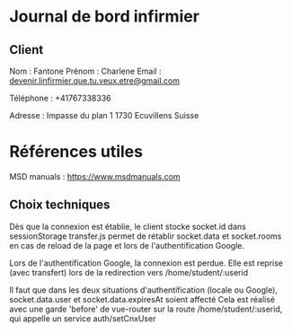 # Journal de bord infirmier

## Client

Nom : Fantone
Prénom : Charlene
Email : devenir.linfirmier.que.tu.veux.etre@gmail.com

Téléphone : +41767338336

Adresse :
Impasse du plan 1
1730 Ecuvillens
Suisse

# Références utiles

MSD manuals : https://www.msdmanuals.com


## Choix techniques

Dès que la connexion est établie, le client stocke socket.id dans sessionStorage
transfer.js permet de rétablir socket.data et socket.rooms en cas de reload de la page et lors de l'authentification Google.

Lors de l'authentification Google, la connexion est perdue.
Elle est reprise (avec transfert) lors de la redirection vers /home/student/:userid

Il faut que dans les deux situations d'authentification (locale ou Google), socket.data.user et socket.data.expiresAt soient affecté
Cela est réalisé avec une garde 'before' de vue-router sur la route /home/student/:userid, qui appelle un service auth/setCnxUser
